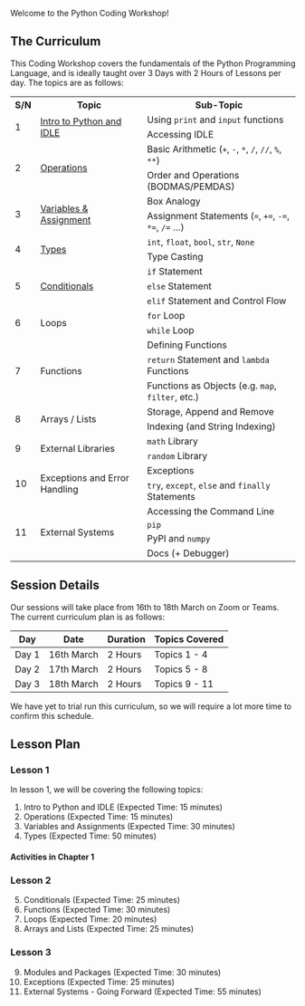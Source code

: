 Welcome to the Python Coding Workshop!

## The Curriculum

This Coding Workshop covers the fundamentals of the Python Programming Language, and is ideally taught over 3 Days with
2 Hours of Lessons per day. The topics are as follows:

<table>
    <tr>
        <th colspan="1" rowspan="1">S/N</th>
        <th colspan="1" rowspan="1">Topic</th>
        <th colspan="1" rowspan="1">Sub-Topic</th>
    </tr>
    <tr>
        <td colspan="1" rowspan="2">1</td>
        <td colspan="1" rowspan="2"><a href="https://github.com/M22504/coding-workshop/wiki/Lesson-1-(Intro-To-Python-and-IDLE)">Intro to Python and IDLE</a></td>
        <td colspan="1" rowspan="1">Using <code>print</code> and <code>input</code> functions</td>
    </tr>
    <tr>
        <td colspan="1" rowspan="1">Accessing IDLE</td>
    </tr>
    <tr>
        <td colspan="1" rowspan="2">2</td>
        <td colspan="1" rowspan="2"><a href="https://github.com/M22504/coding-workshop/wiki/Lesson-2-(Operations)">Operations</a></td>
        <td colspan="1" rowspan="1">Basic Arithmetic (<code>+</code>, <code>-</code>, <code>*</code>, <code>/</code>, <code>//</code>, <code>%</code>, <code>**</code>)</td>
    </tr>
    <tr>
        <td colspan="1" rowspan="1">Order and Operations (BODMAS/PEMDAS)</td>
    </tr>
    <tr>
        <td colspan="1" rowspan="2">3</td>
        <td colspan="1" rowspan="2"><a href="https://github.com/M22504/coding-workshop/wiki/Lesson-3-(Variables-and-Assignment)">Variables & Assignment</a></td>
        <td colspan="1" rowspan="1">Box Analogy</td>
    </tr>
    <tr>
        <td colspan="1" rowspan="1">Assignment Statements (<code>=</code>, <code>+=</code>, <code>-=</code>, <code>*=</code>, <code>/=</code> &hellip;)</td>
    </tr>
    <tr>
        <td colspan="1" rowspan="2">4</td>
        <td colspan="1" rowspan="2"><a href="https://github.com/M22504/coding-workshop/wiki/Lesson-4-(Types)">Types</a></td>
        <td colspan="1" rowspan="1"><code>int</code>, <code>float</code>, <code>bool</code>, <code>str</code>, <code>None</code></td>
    </tr>
    <tr>
        <td colspan="1" rowspan="1">Type Casting</td>
    </tr>
    <tr>
        <td colspan="1" rowspan="3">5</td>
        <td colspan="1" rowspan="3"><a href="https://github.com/M22504/coding-workshop/wiki/Lesson-5-(Conditionals)">Conditionals</a></td>
        <td colspan="1" rowspan="1"><code>if</code> Statement</td>
    </tr>
    <tr>
        <td colspan="1" rowspan="1"><code>else</code> Statement</td>
    </tr>
    <tr>
        <td colspan="1" rowspan="1"><code>elif</code> Statement and Control Flow</td>
    </tr>
    <tr>
        <td colspan="1" rowspan="2">6</td>
        <td colspan="1" rowspan="2">Loops</td>
        <td colspan="1" rowspan="1"><code>for</code> Loop</td>
    </tr>
    <tr>
        <td colspan="1" rowspan="1"><code>while</code> Loop</td>
    </tr>
    <tr>
        <td colspan="1" rowspan="3">7</td>
        <td colspan="1" rowspan="3">Functions</td>
        <td colspan="1" rowspan="1">Defining Functions</td>
    </tr>
    <tr>
        <td colspan="1" rowspan="1"><code>return</code> Statement and <code>lambda</code> Functions</td>
    </tr>
    <tr>
        <td colspan="1" rowspan="1">Functions as Objects (e.g. <code>map</code>, <code>filter</code>, etc.)</td>
    </tr>
    <tr>
        <td colspan="1" rowspan="2">8</td>
        <td colspan="1" rowspan="2">Arrays / Lists</td>
        <td colspan="1" rowspan="1">Storage, Append and Remove</td>
    </tr>
    <tr>
        <td colspan="1" rowspan="1">Indexing (and String Indexing)</td>
    </tr>
    <tr>
        <td colspan="1" rowspan="2">9</td>
        <td colspan="1" rowspan="2">External Libraries</td>
        <td colspan="1" rowspan="1"><code>math</code> Library</td>
    </tr>
    <tr>
        <td colspan="1" rowspan="1"><code>random</code> Library</td>
    </tr>
    <tr>
        <td colspan="1" rowspan="2">10</td>
        <td colspan="1" rowspan="2">Exceptions and Error Handling</td>
        <td colspan="1" rowspan="1">Exceptions</td>
    </tr>
    <tr>
        <td colspan="1" rowspan="1"><code>try</code>, <code>except</code>, <code>else</code> and <code>finally</code> Statements</td>
    </tr>
    <tr>
        <td colspan="1" rowspan="4">11</td>
        <td colspan="1" rowspan="4">External Systems</td>
        <td colspan="1" rowspan="1">Accessing the Command Line</td>
    </tr>
    <tr>
        <td colspan="1" rowspan="1"><code>pip</code></td>
    </tr>
    <tr>
        <td colspan="1" rowspan="1">PyPI and <code>numpy</code></td>
    </tr>
    <tr>
        <td colspan="1" rowspan="1">Docs (+ Debugger)</td>
    </tr>
</table>

## Session Details

Our sessions will take place from 16th to 18th March on Zoom or Teams. The current curriculum plan is as follows:

|Day|Date|Duration|Topics Covered|
|---|---|---|---|
|Day 1|16th March|2 Hours|Topics 1 - 4|
|Day 2|17th March|2 Hours|Topics 5 - 8|
|Day 3|18th March|2 Hours|Topics 9 - 11|

We have yet to trial run this curriculum, so we will require a lot more time to confirm this schedule.

## Lesson Plan


### Lesson 1
In lesson 1, we will be covering the following topics:
1. Intro to Python and IDLE (Expected Time: 15 minutes)
2. Operations (Expected Time: 15 minutes)
3. Variables and Assignments (Expected Time: 30 minutes)
4. Types (Expected Time: 50 minutes)

#### Activities in Chapter 1



### Lesson 2
5. Conditionals (Expected Time: 25 minutes)
6. Functions (Expected Time: 30 minutes)
7. Loops (Expected Time: 20 minutes)
8. Arrays and Lists (Expected Time: 25 minutes)

### Lesson 3
9. Modules and Packages (Expected Time: 30 minutes)
10. Exceptions (Expected Time: 25 minutes)
11. External Systems - Going Forward (Expected Time: 55 minutes)

